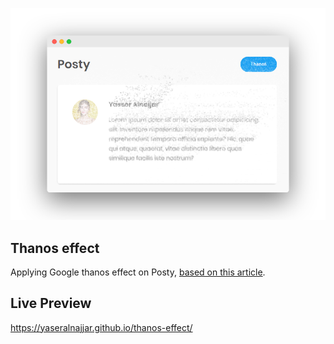 ![preview](./preview.png)

## Thanos effect

Applying Google thanos effect on Posty, [based on this article](https://redstapler.co/thanos-snap-effect-javascript-tutorial/).

## Live Preview

https://yaseralnajjar.github.io/thanos-effect/